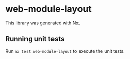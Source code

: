 # web-module-layout

This library was generated with [Nx](https://nx.dev).

## Running unit tests

Run `nx test web-module-layout` to execute the unit tests.
